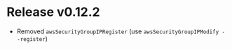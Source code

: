 # Release v0.12.2

- Removed `awsSecurityGroupIPRegister` (use `awsSecurityGroupIPModify --register`)
